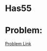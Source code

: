 # Has55

# Problem:
[Problem Link](https://www.hackerrank.com/contests/programmersday/challenges/has55-1)
